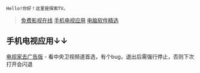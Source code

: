     Hello!你好！这里是探索TV。

>[免费影视在线](index.md)
>[手机电视应用](motvapp.md)
>[电脑软件精选](pcsoft.md)

## 手机电视应用↓↓
[电视家去广告版](https://tywanji.lanzouo.com/iChxix3jikd) - 看中央卫视频道首选，有个bug，退出后需强行停止，否则下次打开会闪退
